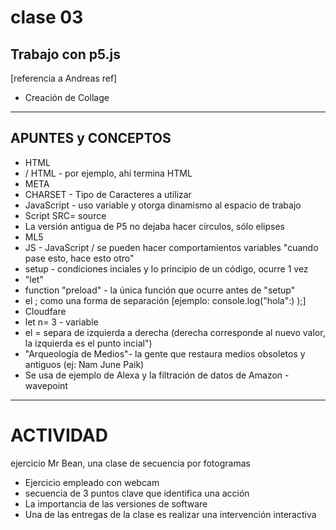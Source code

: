 # clase 03
## Trabajo con p5.js
[referencia a Andreas ref]
* Creación de Collage


* * *
## APUNTES y CONCEPTOS
* HTML
* / HTML - por ejemplo, ahí termina HTML
* META
* CHARSET - Tipo de Caracteres a utilizar
* JavaScript - uso variable y otorga dinamismo al espacio de trabajo
* Script SRC= source
* La versión antigua de P5 no dejaba hacer círculos, sólo elipses
* ML5
* JS - JavaScript / se pueden hacer comportamientos variables "cuando pase esto, hace esto otro"
* setup - condiciones inciales y lo principio de un código, ocurre 1 vez
* "let"
* function "preload" - la única función que ocurre antes de "setup"
* el ; como una forma de separación [ejemplo: console.log("hola":) );]
* Cloudfare
* let n= 3 - variable
* el = separa de izquierda a derecha (derecha corresponde al nuevo valor, la izquierda es el punto incial")
* "Arqueología de Medios"- la gente que restaura medios obsoletos y antiguos (ej: Nam June Paik)
* Se usa de ejemplo de Alexa y la filtración de datos de Amazon - wavepoint

* * *
# ACTIVIDAD
ejercicio Mr Bean, una clase de secuencia por fotogramas 
- Ejercicio empleado con webcam
- secuencia de 3 puntos clave que identifica una acción
- La importancia de las versiones de software
- Una de las entregas de la clase es realizar una intervención interactiva 
